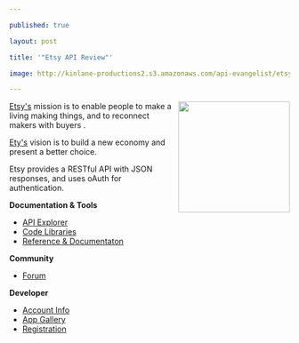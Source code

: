 ---
published: true
layout: post
title: '"Etsy API Review"'
image: http://kinlane-productions2.s3.amazonaws.com/api-evangelist/etsy/etsy-logo.jpg
---

<a href="https://www.etsy.com/"><img src="https://kinlane-productions2.s3.amazonaws.com/api-evangelist/etsy/etsy-logo.jpg" alt="" width="200" align="right" /></a><a href="https://www.etsy.com/">Etsy's</a> mission is to enable people to make a living making things, and to reconnect makers with buyers .
<p><a href="https://www.etsy.com/">Ety's</a> vision is to build a new economy and present a better choice.
<p>Etsy provides a RESTful API with JSON responses, and uses oAuth for authentication.
<p><strong>Documentation &amp; Tools</strong>
<ul class="mainlist">
     <li>
          <a href="https://www.etsy.com/"></a><a href=".http://www.apievangelist.com/ecosystem-building-blocks-detail.php?Building_Block_ID=209" target="_blank">API Explorer</a>
     </li>
     <li>
          <a href=".http://www.apievangelist.com/ecosystem-building-blocks-detail.php?Building_Block_ID=125" target="_blank">Code Libraries</a>
     </li>
     <li>
          <a href=".http://www.apievangelist.com/ecosystem-building-blocks-detail.php?Building_Block_ID=120" target="_blank">Reference &amp; Documentaton</a>
     </li>
</ul><strong>Community</strong>
<ul class="mainlist">
     <li>
          <a href=".http://www.apievangelist.com/ecosystem-building-blocks-detail.php?Building_Block_ID=131" target="_blank">Forum</a>
     </li>
</ul><strong>Developer</strong>
<ul class="mainlist">
     <li>
          <a href=".http://www.apievangelist.com/ecosystem-building-blocks-detail.php?Building_Block_ID=199" target="_blank">Account Info</a>
     </li>
     <li>
          <a href=".http://www.apievangelist.com/ecosystem-building-blocks-detail.php?Building_Block_ID=180" target="_blank">App Gallery</a>
     </li>
     <li>
          <a href=".http://www.apievangelist.com/ecosystem-building-blocks-detail.php?Building_Block_ID=198" target="_blank">Registration</a>
     </li>
</ul>


